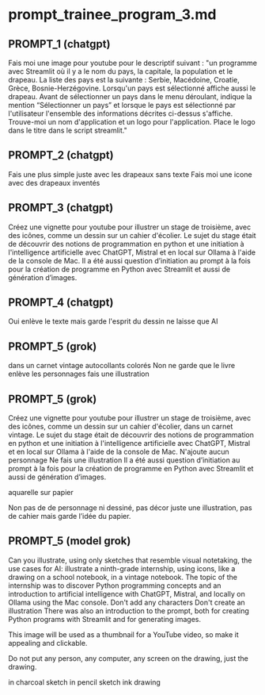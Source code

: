 # prompt_trainee_program_3.md


## PROMPT_1 (chatgpt)
Fais moi une image pour youtube pour le descriptif suivant : "un programme avec Streamlit où il y a le nom du pays, la capitale, la population et le drapeau. La liste des pays est la suivante : Serbie, Macédoine, Croatie, Grèce, Bosnie-Herzégovine.
Lorsqu'un pays est sélectionné affiche aussi le drapeau.
Avant de sélectionner un pays dans le menu déroulant, indique la mention “Sélectionner un pays” et lorsque le pays est sélectionné par l'utilisateur l'ensemble des informations décrites ci-dessus s'affiche.
Trouve-moi un nom d'application et un logo pour l'application. Place le logo dans le titre dans le script streamlit."


## PROMPT_2 (chatgpt)
Fais une plus simple juste avec les drapeaux sans texte
Fais moi une icone avec des drapeaux inventés


## PROMPT_3 (chatgpt)
Créez une vignette pour youtube pour illustrer un stage de troisième, avec des icônes, comme un dessin sur un cahier d'écolier. Le sujet du stage était de découvrir des notions de programmation en python et une initiation à l'intelligence artificielle avec ChatGPT, Mistral et en local sur Ollama à l'aide de la console de Mac.
Il a été aussi question d’initiation au prompt à la fois pour la création de programme en Python avec Streamlit et aussi de génération d’images.

## PROMPT_4 (chatgpt)
Oui enlève le texte mais garde l'esprit du dessin ne laisse que AI


## PROMPT_5 (grok)
dans un carnet vintage
autocollants colorés
Non ne garde que le livre enlève les personnages fais une illustration


## PROMPT_5 (grok)
Créez une vignette pour youtube pour illustrer un stage de troisième, avec des icônes, comme un dessin sur un cahier d'écolier, dans un carnet vintage. Le sujet du stage était de découvrir des notions de programmation en python et une initiation à l'intelligence artificielle avec ChatGPT, Mistral et en local sur Ollama à l'aide de la console de Mac.
N'ajoute aucun personnage
Ne fais une illustration
Il a été aussi question d’initiation au prompt à la fois pour la création de programme en Python avec Streamlit et aussi de génération d’images.

aquarelle sur papier

Non pas de de personnage ni dessiné, pas décor juste une illustration, pas de cahier mais garde l’idée du papier.

## PROMPT_5 (model grok)
Can you illustrate, using only sketches that resemble visual notetaking, the use cases for AI: illustrate a ninth-grade internship, using icons, like a drawing on a school notebook, in a vintage notebook. The topic of the internship was to discover Python programming concepts and an introduction to artificial intelligence with ChatGPT, Mistral, and locally on Ollama using the Mac console.
Don't add any characters
Don't create an illustration
There was also an introduction to the prompt, both for creating Python programs with Streamlit and for generating images.

This image will be used as a thumbnail for a YouTube video, so make it appealing and clickable.

Do not put any person, any computer, any screen on the drawing, just the drawing.

in charcoal sketch
in pencil sketch
ink drawing

















